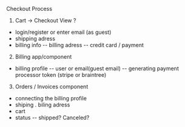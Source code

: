 Checkout Process

1. Cart -> Checkout View
?
- login/register or enter email (as guest)
- shipping adress
- billing info
-- billing adress
-- credit card / payment

2. Billing app/component
- billing profile
-- user or email(guest email)
-- generating payment processor token (stripe or braintree)

3. Orders / Invoices component
- connecting the billing profile
- shiping . biling adress
- cart
- status -- shipped? Canceled?

